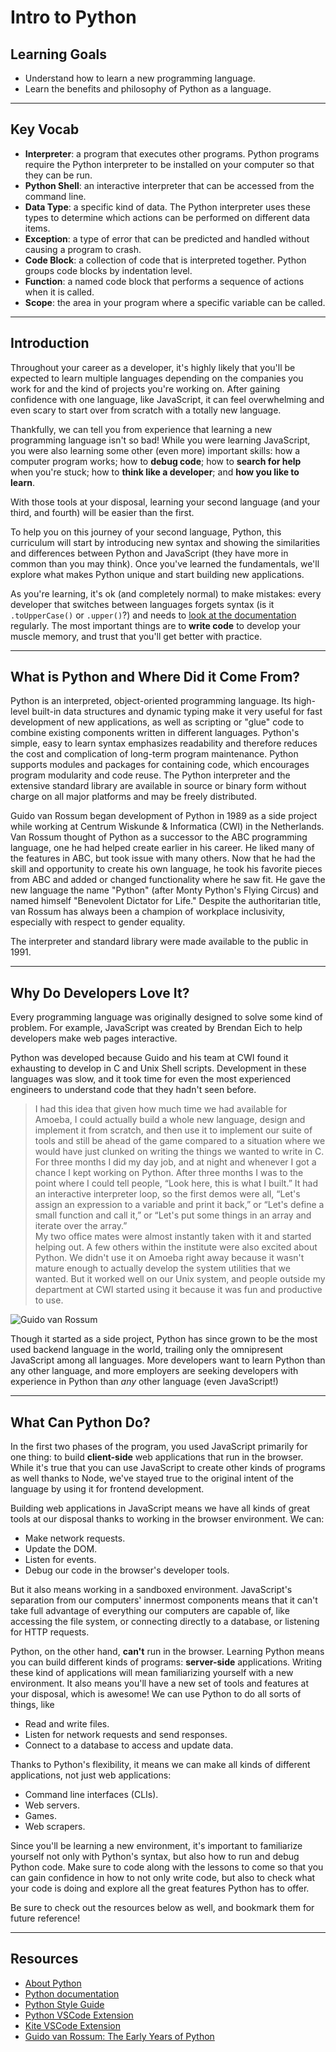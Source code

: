 # Intro to Python

## Learning Goals

- Understand how to learn a new programming language.
- Learn the benefits and philosophy of Python as a language.

***

## Key Vocab

- **Interpreter**: a program that executes other programs. Python programs
require the Python interpreter to be installed on your computer so that they
can be run.
- **Python Shell**: an interactive interpreter that can be accessed from the
command line.
- **Data Type**: a specific kind of data. The Python interpreter uses these
types to determine which actions can be performed on different data items.
- **Exception**: a type of error that can be predicted and handled without
causing a program to crash.
- **Code Block**: a collection of code that is interpreted together. Python
groups code blocks by indentation level.
- **Function**: a named code block that performs a sequence of actions when it
is called.
- **Scope**: the area in your program where a specific variable can be called.

***

## Introduction

Throughout your career as a developer, it's highly likely that you'll be
expected to learn multiple languages depending on the companies you work for and
the kind of projects you're working on. After gaining confidence with one
language, like JavaScript, it can feel overwhelming and even scary to start over
from scratch with a totally new language.

Thankfully, we can tell you from experience that learning a new programming
language isn't so bad! While you were learning JavaScript, you were also
learning some other (even more) important skills: how a computer program works;
how to **debug code**; how to **search for help** when you're stuck; how to
**think like a developer**; and **how you like to learn**.

With those tools at your disposal, learning your second language (and your
third, and fourth) will be easier than the first.

To help you on this journey of your second language, Python, this curriculum will
start by introducing new syntax and showing the similarities and differences
between Python and JavaScript (they have more in common than you may think). Once
you've learned the fundamentals, we'll explore what makes Python unique and start
building new applications.

As you're learning, it's ok (and completely normal) to make mistakes: every
developer that switches between languages forgets syntax (is it `.toUpperCase()`
or `.upper()`?) and needs to [look at the documentation][python docs upper]
regularly. The most important things are to **write code** to develop your
muscle memory, and trust that you'll get better with practice.

***

## What is Python and Where Did it Come From?

Python is an interpreted, object-oriented programming language. Its high-level
built-in data structures and dynamic typing make it very useful for fast
development of new applications, as well as scripting or "glue" code to combine
existing components written in different languages. Python's simple, easy to
learn syntax emphasizes readability and therefore reduces the cost and
complication of long-term program maintenance. Python supports modules and
packages for containing code, which encourages program modularity and code
reuse. The Python interpreter and the extensive standard library are available
in source or binary form without charge on all major platforms and may be
freely distributed.

Guido van Rossum began development of Python in 1989 as a side project while
working at Centrum Wiskunde & Informatica (CWI) in the Netherlands. Van Rossum
thought of Python as a successor to the ABC programming language, one he had
helped create earlier in his career. He liked many of the features in ABC, but
took issue with many others. Now that he had the skill and opportunity to
create his own language, he took his favorite pieces from ABC and added or
changed functionality where he saw fit. He gave the new language the name
"Python" (after Monty Python's Flying Circus) and named himself "Benevolent
Dictator for Life." Despite the authoritarian title, van Rossum has always been
a champion of workplace inclusivity, especially with respect to gender
equality.

The interpreter and standard library were made available to
the public in 1991.

***

## Why Do Developers Love It?

Every programming language was originally designed to solve some kind of
problem. For example, JavaScript was created by Brendan Eich to help developers
make web pages interactive.

Python was developed because Guido and his team at CWI found it exhausting to
develop in C and Unix Shell scripts. Development in these languages was slow,
and it took time for even the most experienced engineers to understand code
that they hadn't seen before.

> I had this idea that given how much time we had available for Amoeba, I could
> actually build a whole new language, design and implement it from scratch, and
> then use it to implement our suite of tools and still be ahead of the game
> compared to a situation where we would have just clunked on writing the things
> we wanted to write in C.<br>
> For three months I did my day job, and at night and whenever I got a chance I
> kept working on Python. After three months I was to the point where I could
> tell people, “Look here, this is what I built.” It had an interactive
> interpreter loop, so the first demos were all, “Let's assign an expression to
> a variable and print it back,” or “Let's define a small function and call it,”
> or “Let's put some things in an array and iterate over the array.”<br>
> My two office mates were almost instantly taken with it and started
> helping out. A few others within the institute were also excited about Python.
> We didn't use it on Amoeba right away because it wasn't mature enough to
> actually develop the system utilities that we wanted. But it worked well on
> our Unix system, and people outside my department at CWI started using it
> because it was fun and productive to use.

![Guido van Rossum](https://upload.wikimedia.org/wikipedia/commons/e/e2/Guido-portrait-2014-drc.jpg)

Though it started as a side project, Python has since grown to be the most used
backend language in the world, trailing only the omnipresent JavaScript among
all languages. More developers want to learn Python than any other language,
and more employers are seeking developers with experience in Python than _any_
other language (even JavaScript!)

***

## What Can Python Do?

In the first two phases of the program, you used JavaScript primarily for one
thing: to build **client-side** web applications that run in the browser. While
it's true that you can use JavaScript to create other kinds of programs as well
thanks to Node, we've stayed true to the original intent of the language by
using it for frontend development.

Building web applications in JavaScript means we have all kinds of great tools
at our disposal thanks to working in the browser environment. We can:

- Make network requests.
- Update the DOM.
- Listen for events.
- Debug our code in the browser's developer tools.

But it also means working in a sandboxed environment. JavaScript's separation
from our computers' innermost components means that it can't take full advantage
of everything our computers are capable of, like accessing the file system, or
connecting directly to a database, or listening for HTTP requests.

Python, on the other hand, **can't** run in the browser. Learning Python means
you can build different kinds of programs: **server-side** applications.
Writing these kind of applications will mean familiarizing yourself with a new
environment. It also means you'll have a new set of tools and features at your
disposal, which is awesome! We can use Python to do all sorts of things, like

- Read and write files.
- Listen for network requests and send responses.
- Connect to a database to access and update data.

Thanks to Python's flexibility, it means we can make all kinds of different
applications, not just web applications:

- Command line interfaces (CLIs).
- Web servers.
- Games.
- Web scrapers.

Since you'll be learning a new environment, it's important to familiarize
yourself not only with Python's syntax, but also how to run and debug Python
code. Make sure to code along with the lessons to come so that you can gain
confidence in how to not only write code, but also to check what your code is
doing and explore all the great features Python has to offer.

Be sure to check out the resources below as well, and bookmark them for future
reference!

***

## Resources

- [About Python](https://www.python.org/doc/essays/blurb/)
- [Python documentation][python docs]
- [Python Style Guide](https://peps.python.org/pep-0008/)
- [Python VSCode Extension](https://code.visualstudio.com/docs/languages/python)
- [Kite VSCode Extension](https://www.kite.com/)
- [Guido van Rossum: The Early Years of Python](https://www.computer.org/csdl/magazine/co/2015/02/mco2015020007/13rRUy3gmYB)

[python docs]: https://docs.python.org/3/
[python docs upper]: https://docs.python.org/3/library/stdtypes.html#str.upper
